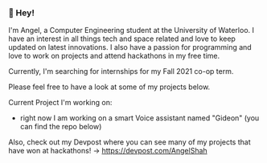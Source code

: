 ### 👋 Hey!

I'm Angel, a Computer Engineering student at the University of Waterloo. I have an interest in all things tech and space related and love to keep updated on latest innovations. I also have a passion for programming and love to work on projects and attend hackathons in my free time.

Currently, I'm searching for internships for my Fall 2021 co-op term.

Please feel free to have a look at some of my projects below.

Current Project I'm working on:
- right now I am working on a smart Voice assistant named "Gideon" (you can find the repo below)


Also, check out my Devpost where you can see many of my projects that have won at hackathons! -> https://devpost.com/AngelShah

<!--
**Angel-Shah/Angel-Shah** is a ✨ _special_ ✨ repository because its `README.md` (this file) appears on your GitHub profile.

Here are some ideas to get you started:

- 🔭 I’m currently working on ...
- 🌱 I’m currently learning ...
- 👯 I’m looking to collaborate on ...
- 🤔 I’m looking for help with ...
- 💬 Ask me about ...
- 📫 How to reach me: ...
- 😄 Pronouns: ...
- ⚡ Fun fact: ...
-->
